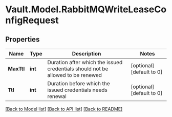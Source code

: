 # Vault.Model.RabbitMQWriteLeaseConfigRequest

## Properties

Name | Type | Description | Notes
------------ | ------------- | ------------- | -------------
**MaxTtl** | **int** | Duration after which the issued credentials should not be allowed to be renewed | [optional] [default to 0]
**Ttl** | **int** | Duration before which the issued credentials needs renewal | [optional] [default to 0]

[[Back to Model list]](../README.md#documentation-for-models) [[Back to API list]](../README.md#documentation-for-api-endpoints) [[Back to README]](../README.md)

